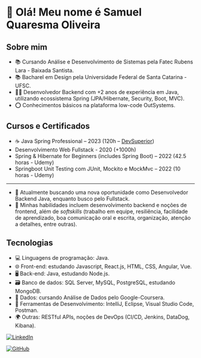# 👋 Olá! Meu nome é Samuel Quaresma Oliveira

## Sobre mim

- 📚 Cursando Análise e Desenvolvimento de Sistemas pela Fatec Rubens Lara - Baixada Santista.
- 📚 Bacharel em Design pela Universidade Federal de Santa Catarina - UFSC.
- 👨‍💻 Desenvolvedor Backend com +2 anos de experiência em Java, utilizando ecossistema Spring (JPA/Hibernate, Security, Boot, MVC).
- ⭕ Conhecimentos básicos na plataforma low-code OutSystems.

## Cursos e Certificados

- ☕ Java Spring Professional – 2023 (120h – [DevSuperior](https://devsuperior.com.br/))
- Desenvolvimento Web Fullstack - 2020 (+1000h)
- Spring & Hibernate for Beginners (includes Spring Boot) – 2022 (42.5 horas - Udemy)
- Springboot Unit Testing com JUnit, Mockito e MockMvc – 2022 (10 horas - Udemy)

***
- 💼 Atualmente buscando uma nova oportunidade como Desenvolvedor Backend Java, enquanto busco pelo Fullstack.
- 🔧 Minhas habilidades incluem desenvolvimento backend e noções de frontend, além de  _softskills_ (trabalho em equipe, resiliência, facilidade de aprendizado, boa comunicação oral e escrita, organização, atenção a detalhes, entre outras).

## Tecnologias

- 💻 Linguagens de programação: Java.
- 🌐 Front-end: estudando Javascript, React.js, HTML, CSS, Angular, Vue.
- 🖥️ Back-end: Java, estudando Node.js.
- 🗃️ Banco de dados: SQL Server, MySQL, PostgreSQL, estudando MongoDB.
- 🎲 Dados: cursando Análise de Dados pelo Google-Coursera.
- 🧰 Ferramentas de Desenvolvimento: IntelliJ, Eclipse, Visual Studio Code, Postman.
- 🌍 Outras: RESTful APIs, noções de DevOps (CI/CD, Jenkins, DataDog, Kibana).

[![LinkedIn](https://img.shields.io/badge/LinkedIn-0077B5?style=for-the-badge&logo=linkedin)](https://www.linkedin.com/in/samquaresma/)

[![GitHub](https://img.shields.io/badge/GitHub-100000?style=for-the-badge&logo=github)](https://github.com/squoliver83)
